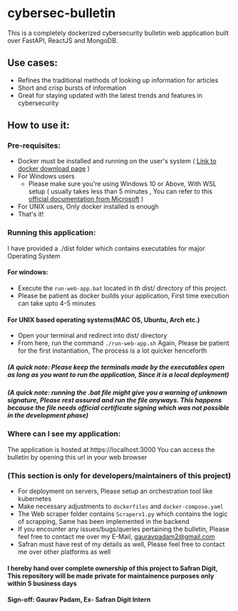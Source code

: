 # cybersec-bulletin

This is a completely dockerized cybersecurity bulletin web application built over FastAPI, ReactJS and MongoDB.

## Use cases:
- Refines the traditional methods of looking up information for articles
- Short and crisp bursts of information
- Great for staying updated with the latest trends and features in cybersecurity

## How to use it:
### Pre-requisites:
- Docker must be installed and running on the user's system ( [Link to docker download page](https://learn.microsoft.com/en-us/windows/wsl/install) )
- For Windows users
  - Please make sure you're using Windows 10 or Above, With WSL setup ( usually takes less than 5 minutes , You can refer to this [official documentation from Microsoft](https://learn.microsoft.com/en-us/windows/wsl/install) )
- For UNIX users, Only docker installed is enough
- That's it!

### Running this application:
I have provided a ./dist folder which contains executables for major Operating System

#### For windows:
- Execute the `run-web-app.bat` located in th dist/ directory of this project.
- Please be patient as docker builds your application, First time execution can take upto 4-5 minutes

#### For UNIX based operating systems(MAC OS, Ubuntu, Arch etc.)
 - Open your terminal and redirect into dist/ directory
 - From here, run the command `./run-web-app.sh`
  Again, Please be patient for the first instantiation, The process is a lot quicker henceforth

##### (A quick note: Please keep the terminals made by the executables open as long as you want to run the application, Since it is a local deployment)
##### (A quick note: running the .bat file might give you a warning of unknown signature, Please rest assured and run the file anyways. This happens because the file needs official certificate signing which was not possible in the development phase)
  
### Where can I see my application:
The application is hosted at https://localhost:3000
You can access the bulletin by opening this url in your web browser

### (This section is only for developers/maintainers of this project)
- For deployment on servers, Please setup an orchestration tool like kubernetes
- Make necessary adjustments to `dockerfiles` and `docker-compose.yaml`
- The Web scraper folder contains `Scraperv1.py` which contains the logic of scrapping, Same has been implemented in the backend
- If you encounter any issues/bugs/queries pertaining the bulletin, Please feel free to contact me over my E-Mail, gauravpadam2@gmail.com
- Safran must have rest of my details as well, Please feel free to contact me over other platforms as well


#### I hereby hand over complete ownership of this project to Safran Digit, This repository will be made private for maintainence purposes only within 5 business days
#### Sign-off: Gaurav Padam, Ex- Safran Digit Intern


